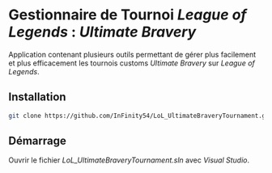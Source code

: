 # Gestionnaire de Tournoi _League of Legends_ : _Ultimate Bravery_

Application contenant plusieurs outils permettant de gérer plus facilement et plus efficacement les tournois customs _Ultimate Bravery_ sur _League of Legends_.

## Installation

```bash
git clone https://github.com/InFinity54/LoL_UltimateBraveryTournament.git LoL_UltimateBraveryTournament
```

## Démarrage

Ouvrir le fichier _LoL_UltimateBraveryTournament.sln_ avec _Visual Studio_.
